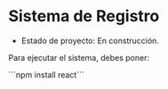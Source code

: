 <h1> Sistema de Registro</h1>


- Estado de proyecto: En construcción.

Para ejecutar el sistema, debes poner:


´´´npm install react´´´
